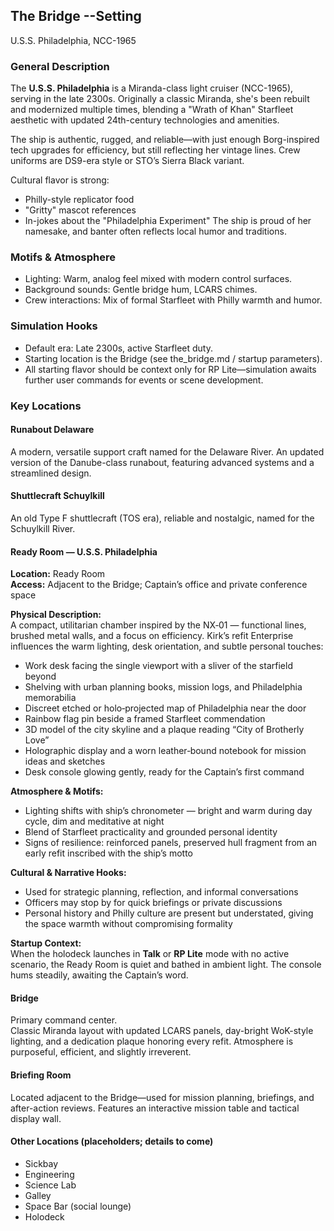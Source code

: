 ## The Bridge --Setting

U.S.S. Philadelphia, NCC-1965

### General Description

The **U.S.S. Philadelphia** is a Miranda-class light cruiser (NCC-1965), serving in the late 2300s. Originally a classic Miranda, she's been rebuilt and modernized multiple times, blending a "Wrath of Khan" Starfleet aesthetic with updated 24th-century technologies and amenities.

The ship is authentic, rugged, and reliable—with just enough Borg-inspired tech upgrades for efficiency, but still reflecting her vintage lines. Crew uniforms are DS9-era style or STO’s Sierra Black variant.

Cultural flavor is strong:  

- Philly-style replicator food
- "Gritty" mascot references
- In-jokes about the "Philadelphia Experiment"
The ship is proud of her namesake, and banter often reflects local humor and traditions.

### Motifs & Atmosphere

- Lighting: Warm, analog feel mixed with modern control surfaces.
- Background sounds: Gentle bridge hum, LCARS chimes.
- Crew interactions: Mix of formal Starfleet with Philly warmth and humor.

### Simulation Hooks

- Default era: Late 2300s, active Starfleet duty.
- Starting location is the Bridge (see the_bridge.md / startup parameters).
- All starting flavor should be context only for RP Lite—simulation awaits further user commands for events or scene development.

### Key Locations

#### Runabout Delaware

A modern, versatile support craft named for the Delaware River. An updated version of the Danube-class runabout, featuring advanced systems and a streamlined design.

#### Shuttlecraft Schuylkill

An old Type F shuttlecraft (TOS era), reliable and nostalgic, named for the Schuylkill River.

#### Ready Room — U.S.S. Philadelphia

**Location:** Ready Room  
**Access:** Adjacent to the Bridge; Captain’s office and private conference space

**Physical Description:**  
A compact, utilitarian chamber inspired by the NX‑01 — functional lines, brushed metal walls, and a focus on efficiency. Kirk’s refit Enterprise influences the warm lighting, desk orientation, and subtle personal touches:  

- Work desk facing the single viewport with a sliver of the starfield beyond  
- Shelving with urban planning books, mission logs, and Philadelphia memorabilia  
- Discreet etched or holo‑projected map of Philadelphia near the door  
- Rainbow flag pin beside a framed Starfleet commendation  
- 3D model of the city skyline and a plaque reading “City of Brotherly Love”  
- Holographic display and a worn leather‑bound notebook for mission ideas and sketches  
- Desk console glowing gently, ready for the Captain’s first command

**Atmosphere & Motifs:**  

- Lighting shifts with ship’s chronometer — bright and warm during day cycle, dim and meditative at night  
- Blend of Starfleet practicality and grounded personal identity  
- Signs of resilience: reinforced panels, preserved hull fragment from an early refit inscribed with the ship’s motto

**Cultural & Narrative Hooks:**  

- Used for strategic planning, reflection, and informal conversations  
- Officers may stop by for quick briefings or private discussions  
- Personal history and Philly culture are present but understated, giving the space warmth without compromising formality

**Startup Context:**  
When the holodeck launches in **Talk** or **RP Lite** mode with no active scenario, the Ready Room is quiet and bathed in ambient light. The console hums steadily, awaiting the Captain’s word.

#### Bridge

Primary command center.  
Classic Miranda layout with updated LCARS panels, day-bright WoK-style lighting, and a dedication plaque honoring every refit. Atmosphere is purposeful, efficient, and slightly irreverent.

#### Briefing Room

Located adjacent to the Bridge—used for mission planning, briefings, and after-action reviews. Features an interactive mission table and tactical display wall.

#### Other Locations (placeholders; details to come)

- Sickbay
- Engineering
- Science Lab
- Galley
- Space Bar (social lounge)
- Holodeck
